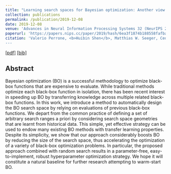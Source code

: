 ```yaml
---
title: "Learning search spaces for Bayesian optimization: Another view of hyperparameter transfer learning"
collection: publications
permalink: /publication/2019-12-08
date: 2019-12-08
venue: 'Advances in Neural Information Processing Systems 32 (NeurIPS 2019)'
paperurl: 'https://papers.nips.cc/paper/2019/hash/6ea3f1874b188558fafbab78e8c3a968-Abstract.html'
citation: 'Valerio Perrone, <b>Huibin Shen</b>, Matthias W. Seeger, Cedric Archambeau, Rodolphe Jenatton. (2019). &quot;Learning search spaces for Bayesian optimization: Another view of hyperparameter transfer learning&quot; <i>Advances in Neural Information Processing Systems 32 (NeurIPS 2019)</i>
---
```


[[pdf]](https://papers.nips.cc/paper/2019/file/6ea3f1874b188558fafbab78e8c3a968-Paper.pdf) [[bib]](https://papers.nips.cc/paper/2019/file/6ea3f1874b188558fafbab78e8c3a968-Bibtex.bib)

## Abstract
Bayesian optimization (BO) is a successful methodology to optimize black-box functions that are expensive to evaluate. While traditional methods optimize each black-box function in isolation, there has been recent interest in speeding up BO by transferring knowledge across multiple related black-box functions. In this work, we introduce a method to automatically design the BO search space by relying on evaluations of previous black-box functions. We depart from the common practice of defining a set of arbitrary search ranges a priori by considering search space geometries that are learnt from historical data. This simple, yet effective strategy can be used to endow many existing BO methods with transfer learning properties. Despite its simplicity, we show that our approach considerably boosts BO by reducing the size of the search space, thus accelerating the optimization of a variety of black-box optimization problems. In particular, the proposed approach combined with random search results in a parameter-free, easy-to-implement, robust hyperparameter optimization strategy. We hope it will constitute a natural baseline for further research attempting to warm-start BO.


